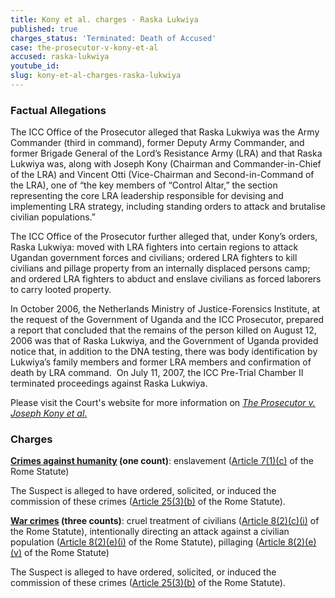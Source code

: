 ```yaml
---
title: Kony et al. charges - Raska Lukwiya
published: true
charges_status: 'Terminated: Death of Accused'
case: the-prosecutor-v-kony-et-al
accused: raska-lukwiya
youtube_id:
slug: kony-et-al-charges-raska-lukwiya
---
```



### Factual Allegations

The ICC Office of the Prosecutor alleged that Raska Lukwiya was the Army Commander (third in command), former Deputy Army Commander, and former Brigade General of the Lord’s Resistance Army (LRA) and that Raska Lukwiya was, along with Joseph Kony (Chairman and Commander-in-Chief of the LRA) and Vincent Otti (Vice-Chairman and Second-in-Command of the LRA), one of “the key members of “Control Altar,” the section representing the core LRA leadership responsible for devising and implementing LRA strategy, including standing orders to attack and brutalise civilian populations.”

The ICC Office of the Prosecutor further alleged that, under Kony’s orders, Raska Lukwiya: moved with LRA fighters into certain regions to attack Ugandan government forces and civilians; ordered LRA fighters to kill civilians and pillage property from an internally displaced persons camp; and ordered LRA fighters to abduct and enslave civilians as forced laborers to carry looted property.&nbsp;

In October 2006, the Netherlands Ministry of Justice-Forensics Institute, at the request of the Government of Uganda and the ICC Prosecutor, prepared a report that concluded that the remains of the person killed on August 12, 2006 was that of Raska Lukwiya, and the Government of Uganda provided notice that, in addition to the DNA testing, there was body identification by Lukwiya’s family members and former LRA members and confirmation of death by LRA command.&nbsp; On July 11, 2007, the ICC Pre-Trial Chamber II terminated proceedings against Raska Lukwiya.

Please visit the Court's website for more information on [*The Prosecutor v. Joseph Kony et al*.](https://www.icc-cpi.int/uganda/kony)

### Charges

**[Crimes against humanity](http://www.casematrixnetwork.org/case-m/klamberg-commentary/rome-statute/#c1171) (one count)**: enslavement ([Article 7(1)(c)](http://www.casematrixnetwork.org/cmn-knowledge-hub/klamberg-commentary/elements-of-crime/#c2288) of the Rome Statute)

The Suspect is alleged to have ordered, solicited, or induced the commission of these crimes ([Article 25(3)(b)](http://www.casematrixnetwork.org/case-m/klamberg-commentary/rome-statute/#c1198) of the Rome Statute).

**[War crimes](http://www.casematrixnetwork.org/case-m/klamberg-commentary/rome-statute/#c1172) (three counts)**: cruel treatment of civilians ([Article 8(2)(c)(i)](http://www.casematrixnetwork.org/cmn-knowledge-hub/klamberg-commentary/elements-of-crime/#c2361) of the Rome Statute), intentionally directing an attack against a civilian population ([Article 8(2)(e)(i)](http://www.casematrixnetwork.org/cmn-knowledge-hub/klamberg-commentary/elements-of-crime/#c2367) of the Rome Statute), pillaging ([Article 8(2)(e)(v)](http://www.casematrixnetwork.org/cmn-knowledge-hub/klamberg-commentary/elements-of-crime/#c2371) of the Rome Statute)

The Suspect is alleged to have ordered, solicited, or induced the commission of these crimes ([Article 25(3)(b)](http://www.casematrixnetwork.org/case-m/klamberg-commentary/rome-statute/#c1198) of the Rome Statute).